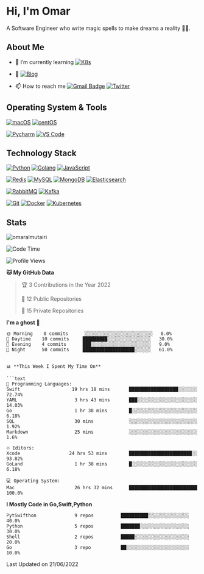 # Hi, I'm Omar

A Software Engineer who write magic spells to make dreams a reality 🧙‍♂️.

## About Me

- 🌱 I’m currently learning [![K8s](https://img.shields.io/badge/-Kubernetes-326CE5?style=flat-square&logo=Kubernetes&logoColor=ffffff)](https://kubernetes.io//)

- 📝  [![Blog]()]()

- 📫 How to reach me [![Gmail Badge](https://img.shields.io/badge/-gmail-c14438?style=for-the-badge&logo=Gmail&logoColor=ffffff)](mailto:omaralmutairi.cs@gmail.com) [![Twitter](https://img.shields.io/badge/twitter-1DA1F2.svg?style=for-the-badge&logo=twitter&logoColor=ffffff)](https://twitter.com/iomarcs)

## Operating System & Tools

[![macOS](https://img.shields.io/badge/macOS-Mojave-292e33?style=flat-square&logo=apple&logoColor=ffffff)](https://www.apple.com/macos/mojave/)
[![centOS](https://img.shields.io/badge/CentOS-7.0-blue?style=flat-square&logo=CentOS&logoColor=262577)](https://www.centos.org/)

[![Pycharm](https://img.shields.io/badge/IDE-PyCharm-yellow?style=flat-square&logo=JetBrains)](https://www.jetbrains.com/pycharm/)
[![VS Code](https://img.shields.io/badge/IDE-VSCode-%23007ACC?style=flat-square&logo=Visual-studio-code)](https://code.visualstudio.com/)

## Technology Stack

[![Python](https://img.shields.io/badge/-Python-3776AB?style=flat-square&logo=python&logoColor=ffffff)](https://www.python.org/)
[![Golang](https://img.shields.io/badge/-Golang-00ADD8?style=flat-square&logo=go&logoColor=ffffff)](https://golang.org/)
[![JavaScript](https://img.shields.io/badge/-JavaScript-%23F7DF1C?style=flat-square&logo=javascript&logoColor=000000&labelColor=%23F7DF1C&color=%23FFCE5A)](https://www.javascript.com/)

[![Redis](https://img.shields.io/badge/-Redis-DC382D?style=flat-square&logo=Redis&logoColor=ffffff)](https://redis.io/)
[![MySQL](https://img.shields.io/badge/-MySQL-4479A1?style=flat-square&logo=MySQL&logoColor=ffffff)](https://www.mysql.com/)
[![MongoDB](https://img.shields.io/badge/-MongoDB-47A248?style=flat-square&logo=MongoDB&logoColor=ffffff)](https://www.mongodb.com/)
[![Elasticsearch](https://img.shields.io/badge/-Elasticsearch-005571?style=flat-square&logo=Elasticsearch&logoColor=ffffff)](https://www.elastic.co/)

[![RabbitMQ](https://img.shields.io/badge/-RabbitMQ-FF6600?style=flat-square&logo=RabbitMQ&logoColor=ffffff)](https://www.rabbitmq.com/)
[![Kafka](https://img.shields.io/badge/-Kafka-000000?style=flat-square&logo=Apache%20kafka&logoColor=ffffff)](https://kafka.apache.org/)

[![Git](https://img.shields.io/badge/-Git-%23F05032?style=flat-square&logo=git&logoColor=%23ffffff)](https://git-scm.com/)
[![Docker](https://img.shields.io/badge/-Docker-2496ED?style=flat-square&logo=docker&logoColor=ffffff)](https://www.docker.com/)
[![Kubernetes](https://img.shields.io/badge/-Kubernetes-326CE5?style=flat-square&logo=Kubernetes&logoColor=ffffff)](https://kubernetes.io/)

## Stats

<p><img src="https://github-readme-stats.vercel.app/api?username=cxyfreedom&show_icons=true&theme=dracula" alt="omaralmutairi" /></p>

<!--START_SECTION:waka-->
![Code Time](http://img.shields.io/badge/Code%20Time-1%2C743%20hrs%2055%20mins-blue)

![Profile Views](http://img.shields.io/badge/Profile%20Views-173-blue)

**🐱 My GitHub Data** 

> 🏆 3 Contributions in the Year 2022
 > 
> 📜 12 Public Repositories 
 > 
> 🔑 15 Private Repositories  
 > 
**I'm a ghost 🐤** 

```text
🌞 Morning    0 commits      ░░░░░░░░░░░░░░░░░░░░░░░░░   0.0% 
🌆 Daytime    10 commits     █████████░░░░░░░░░░░░░░░░   30.0% 
🌃 Evening    4 commits      ███░░░░░░░░░░░░░░░░░░░░░░   9.0% 
🌙 Night      50 commits     ███████████████████░░░░░░   61.0%


📊 **This Week I Spent My Time On** 

```text
💬 Programming Languages: 
Swift                   19 hrs 18 mins       ██████████████████░░░░░░░   72.74% 
YAML                     3 hrs 43 mins       ███░░░░░░░░░░░░░░░░░░░░░░   14.03% 
Go                       1 hr 38 mins        █░░░░░░░░░░░░░░░░░░░░░░░░   6.18% 
SQL                      30 mins             ░░░░░░░░░░░░░░░░░░░░░░░░░   1.92% 
Markdown                 25 mins             ░░░░░░░░░░░░░░░░░░░░░░░░░   1.6%

🔥 Editors: 
Xcode                  24 hrs 53 mins        ███████████████████████░░   93.82% 
GoLand                   1 hr 38 mins        █░░░░░░░░░░░░░░░░░░░░░░░░   6.18%

💻 Operating System: 
Mac                      26 hrs 32 mins      █████████████████████████   100.0%

```

**I Mostly Code in Go,Swift,Python** 

```text
PytSwifthon              9 repos          ██████████░░░░░░░░░░░░░░░   40.0% 
Python                   5 repos          ███████░░░░░░░░░░░░░░░░░░   30.0% 
Shell                    2 repos          █████░░░░░░░░░░░░░░░░░░░░   20.0% 
Go                       3 repo           ██░░░░░░░░░░░░░░░░░░░░░░░   10.0%

```



 Last Updated on 21/06/2022
<!--END_SECTION:waka-->
